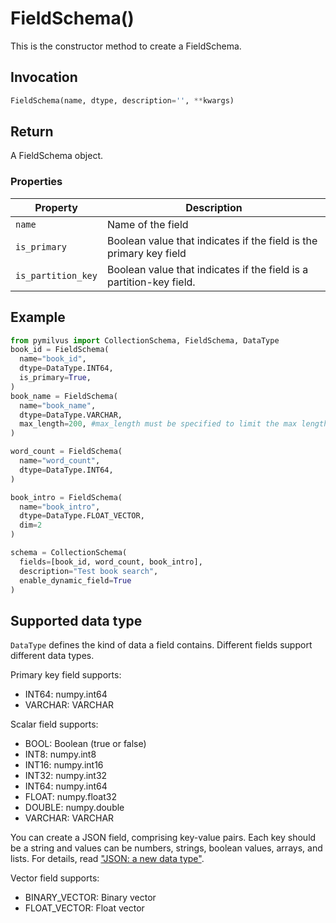# FieldSchema()

This is the constructor method to create a FieldSchema.

## Invocation

```python
FieldSchema(name, dtype, description='', **kwargs)
```

## Return

A FieldSchema object.

### Properties

| Property             | Description                                                                  |
| -------------------- | ---------------------------------------------------------------------------- |
| `name`               | Name of the field                                                            |
| `is_primary`         | Boolean value that indicates if the field is the primary key field           |
| `is_partition_key`   | Boolean value that indicates if the field is a partition-key field.          |

## Example

```python
from pymilvus import CollectionSchema, FieldSchema, DataType
book_id = FieldSchema(
  name="book_id", 
  dtype=DataType.INT64, 
  is_primary=True, 
)
book_name = FieldSchema(
  name="book_name", 
  dtype=DataType.VARCHAR, 
  max_length=200, #max_length must be specified to limit the max length of VARCHAR. The value should be in (0, 65535].
)

word_count = FieldSchema(
  name="word_count", 
  dtype=DataType.INT64,  
)

book_intro = FieldSchema(
  name="book_intro", 
  dtype=DataType.FLOAT_VECTOR, 
  dim=2
)

schema = CollectionSchema(
  fields=[book_id, word_count, book_intro], 
  description="Test book search",
  enable_dynamic_field=True
)
```

## Supported data type

`DataType` defines the kind of data a field contains. Different fields support different data types.

Primary key field supports:
- INT64: numpy.int64
- VARCHAR: VARCHAR

Scalar field supports:
- BOOL: Boolean (true or false)
- INT8: numpy.int8
- INT16: numpy.int16
- INT32: numpy.int32
- INT64: numpy.int64
- FLOAT: numpy.float32
- DOUBLE: numpy.double
- VARCHAR: VARCHAR

You can create a JSON field, comprising key-value pairs. Each key should be a string and values can be numbers, strings, boolean values, arrays, and lists. For details, read ["JSON: a new data type"](dynamic_schema#Json-a-new-data-type).

Vector field supports:
- BINARY_VECTOR: Binary vector
- FLOAT_VECTOR: Float vector
